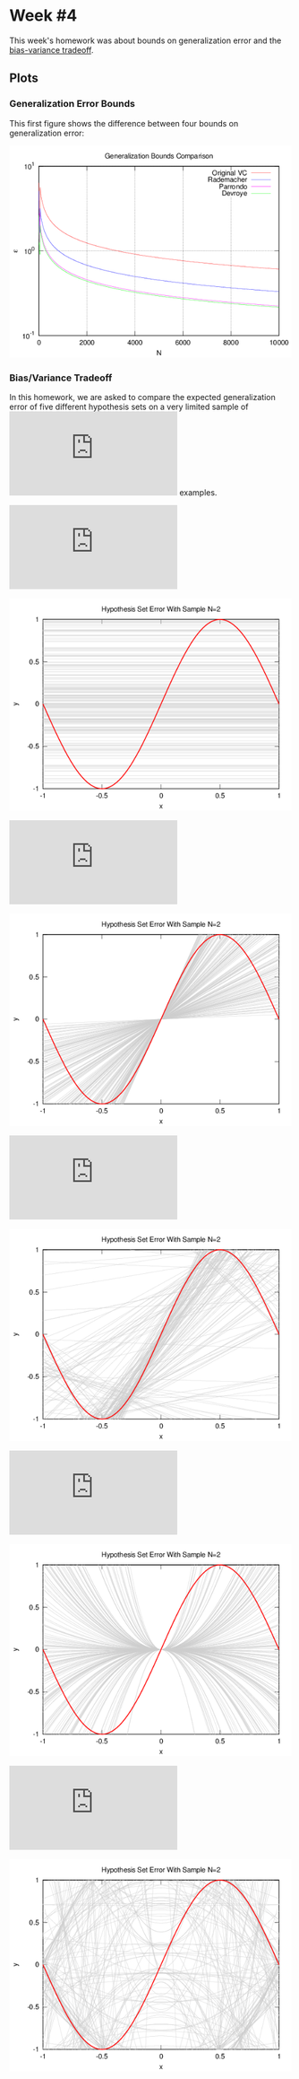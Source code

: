 # Week #4

This week's homework was about bounds on generalization error and the
[bias-variance tradeoff][biasvar].

## Plots

### Generalization Error Bounds

This first figure shows the difference between four bounds on generalization
error:

![bounds on generalization error](./img/plot_bounds.png)

### Bias/Variance Tradeoff

In this homework, we are asked to compare the expected generalization error of
five different hypothesis sets on a very limited sample of ![N=2][N2] examples.

![h(x)=b][hconst]

![constant model error](./img/plot_sample_error_const.png)

![h(x)=ax][hline1]

![linear model 1](./img/plot_sample_error_line_origin.png)

![h(x)=ax+b][hline2]

![linear model 2](./img/plot_sample_error_line.png)

![h(x)=x^2][hcurve1]

![quadratic model 1](./img/plot_sample_error_curve_origin.png)

![h(x)=x^2+b][hcurve2]

![quadratic model 2](./img/plot_sample_error_curve.png)

[biasvar]: http://scott.fortmann-roe.com/docs/BiasVariance.html
[N2]: http://latex.codecogs.com/gif.latex?N%3D2
[hconst]: http://latex.codecogs.com/gif.latex?h%28x%29%3Db
[hline1]: http://latex.codecogs.com/gif.latex?h%28x%29%3Dax
[hline2]: http://latex.codecogs.com/gif.latex?h%28x%29%3Dax%2Bb
[hcurve1]: http://latex.codecogs.com/gif.latex?h%28x%29%3Dax%5E2
[hcurve2]: http://latex.codecogs.com/gif.latex?h%28x%29%3Dax%5E2%2Bb
